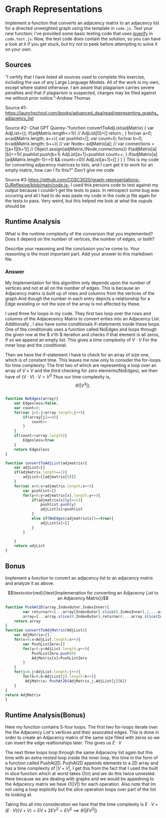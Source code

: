 # Graph Representations

Implement a function that converts an adjacency matrix to an adjacency list for
a directed unweighted graph using the template in `code.js`. Test your new
function; I've provided some basic testing code that uses
[jsverify](https://jsverify.github.io/) in `code.test.js`. Now, the test code
does contain the solution, so you can have a look at it if you get stuck, but
try not to peek before attempting to solve it on your own.
## Sources

“I certify that I have listed all sources used to complete this exercise, including the use
of any Large Language Models. All of the work is my own, except where stated
otherwise. I am aware that plagiarism carries severe penalties and that if plagiarism is
suspected, charges may be filed against me without prior notice.”-Andrew Thomas

Source #1-https://launchschool.com/books/advanced_dsa/read/representing_graphs_adjacency_list

Source #2-  Chat GPT Querey-"function convertToAdjList(adjMatrix) { var AdjList={}; if(adjMatrix.length<=1){ // AdjList[0]=[] return ; } for(var a=0; a<adjMatrix.length; a++){ var pushlist=[]; var count=0; for(var b=0; b<adjMatrix.length; b++){ // var Node= adjMatrix[a]; // var connections =[[a+1][b+1]] // Object.assign(adjMatrix,{Node,connections}) if(adjMatrix[a][b]==1){ pushlist.push(b+1) AdjList[a+1]=pushlist count++; } if(adjMatrix[a][adjMatrix.length-1]==0 && count==0){ AdjList[a+1]=[] } } } This is my code for converting adjacency matrices to lists, and I cant get it to work for an empty matrix, how can I fix this?" Don't give me code

Source #3-https://github.com/COSC3020/graph-representations-DJReflexive/blob/main/code.js- I used this persons code to test against my output because I couldn't get the tests to pass. In retrospect some bug was occuring and all I had to do was paste my code in the code.js file again for the tests to pass. Very weird, but this helped me look at what the ouputs should be



## Runtime Analysis

What is the runtime complexity of the conversion that you implemented? Does it
depend on the number of vertices, the number of edges, or both?

Describe your reasoning and the conclusion you've come to. Your reasoning is the
most important part. Add your answer to this markdown file.
### Answer

My Implementation for this algorithm only depends upon the number of vertices and not at all on the number of edges. This is because an Adjacency matrix is built up of rows and columns from the vertices of the graph.And though the number in each entry depicts a relationship for a Edge exsisting or not the size of the array is not affected by these.


I used three for loops in my code. They first two loop over the rows and columns of the Adjacecency Matrix to convert enties into an Adjacency List. Additionally , I also have some conditionals if-statements inside these loops. One of the conditionals uses a function called NoEdges and loops through the given row at the $ x'th $ iteration and checks if that element is all zeros, if so we append an empty list. This gives a time complexity of $V \cdot V$ For the inner loop and the conditional.

 Then we have the if-statement I have to check for an array of size one, which is of constant time. This leaves me now only to consider the for-loops for time compleixty. The first two of which are representing a loop over an array of $V \times V$ and the third checking for zero elements(NoEdges), we then have  of $(V\cdot V)\cdot V=V^3$ Thus our time complexity is, $$\theta(|V^3|).$$ 

```Javascript

function NoEdges(array){
    var Edgesless=false;
    var count=0;
    for(var j=0;j<array.length;j++){
        if(array[j]==0){
            count++
        }
    }
    if(count>=array.length){
        Edgesless=true
    }
    return Edgesless
}

function convertToAdjList(adjmatrix){
    var adjList=[]
    if(adjmatrix.length==1){
        adjList=[[adjmatrix[0]]]
    }
    for(var x=0;x<adjmatrix.length;x++){
        var pushlist=[]
        for(y=0;y<adjmatrix[x].length;y++){
            if(adjmatrix[x][y]==1){
                pushlist.push(y)
                adjList[x]=pushlist
            }
            else if(NoEdges(adjmatrix[x])==true){
                adjList[x]=[]
            }
        }

    }
    return adjList
}
```


## Bonus

Implement a function to convert an adjacency list to an adjacency matrix and
analyze it as above.

$$\textcolor{red}{\text{Implemenation for converting an Adjacecny List to an Adjacency Matrix}}$$
```Javascript
function PushAt2D(array,IndexOuter,IndexInner){
        var returnarr=[...array[IndexOuter].slice(0,IndexInner),1,...array[IndexOuter].slice(IndexInner+1)]
        array=[...array.slice(0,IndexOuter),returnarr,...array.slice(IndexOuter+1)];
    return array
}
function convertToAdjMatrix(AdjList){
    var AdjMatrix=[];
    for(x=0;x<AdjList.length;x++){
        var PushListZero=[]
        for(y=0;y<AdjList.length;y++){
            PushListZero.push(0)
            AdjMatrix[x]=PushListZero
        }
    }
    for(j=0;j<AdjList.length;j++){
        for(k=0;k<AdjList[j].length;k++){
         AdjMatrix= PushAt2D(AdjMatrix,j,AdjList[j][k])
    }
}
return AdjMatrix
}
```
## Runtime Analysis(Bonus)
Here my function contains 5-four loops. The first two for-loops iterate over the the Adjacency List's vertices and their assocated edges. This is done in order to create an Adjacency matrix of the same size filled with zeros so we can insert the edge realtionships later. This gives us $E\cdot V$

The next three loops loop through the same Adjacecny list again but this time with an extra nested loop inside the inner loop, this time in the form of a function called PushAt2D. PushAt2D appends elements to a 2D array and has a time complexity of $|V+V|$, I get this from the fact that I used the built in slice function which at worst takes $O(n)$ and we do this twice unnested. Here because we are dealing with graphs and we would be appedning to the Adjacency matrix we have $O(|V|)$ for each operation. Also note that Im not using a loop explicitly but the slice operation loops over part of the list its looking at.

Taking this all into consideration we have that the time complexity is $E\cdot V+(E\cdot V)(V+V)=EV+2EV^2=EV^2\implies \theta(|EV^2|)$
